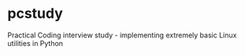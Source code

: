 # pcstudy
Practical Coding interview study - implementing extremely basic Linux utilities in Python
